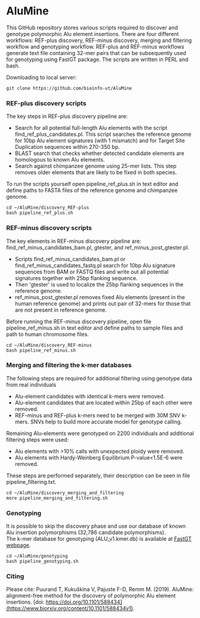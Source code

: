 # AluMine

This GitHub repository stores various scripts required to discover and genotype polymorphic Alu element insertions. There are four different workflows: REF-plus discovery, REF-minus discovery, merging and filtering workflow and genotyping workflow. REF-plus and REF-minus workflows generate text file containing 32-mer pairs that can be subsequently used for genotyping using FastGT package. The scripts are written in PERL and bash.

Downloading to local server:  
```
git clone https://github.com/bioinfo-ut/AluMine  
```
### REF-plus discovery scripts  
The key steps in REF-plus discovery pipeline are:
* Search for all potential full-length Alu elements with the script find_ref_plus_candidates.pl. This script searches the reference genome for 10bp Alu element signatures (with 1 mismatch) and for Target Site Duplication sequences within 270-350 bp.
* BLAST search that checks whether detected candidate elements are homologous to known Alu elements.
* Search against chimpanzee genome using 25-mer lists. This step removes older elements that are likely to be fixed in both species.

To run the scripts yourself open pipeline_ref_plus.sh in text editor and define paths to FASTA files of the reference genome and chimpanzee genome.
```
cd ~/AluMine/discovery_REF-plus
bash pipeline_ref_plus.sh  
```  

### REF-minus discovery scripts
The key elements in REF-minus discovery pipeline are: find_ref_minus_candidates_bam.pl, gtester, and ref_minus_post_gtester.pl.  

* Scripts find_ref_minus_candidates_bam.pl or find_ref_minus_candidates_fastq.pl search for 10bp Alu signature sequences from BAM or FASTQ files and
write out all potential signatures together with 25bp flanking sequence.
* Then 'gtester' is used to localize the 25bp flanking sequences in the
reference genome.
* ref_minus_post_gtester.pl removes fixed Alu elements (present in the human reference genome) and prints out pair of 32-mers
for those that are not present in reference genome.

Before running the REF-minus discovery pipeline, open file pipeline_ref_minus.sh in text editor and define paths to sample files and path to human chromosome files.  
```
cd ~/AluMine/discovery_REF-minus
bash pipeline_ref_minus.sh
```

### Merging and filtering the k-mer databases
The following steps are required for additional filtering using genotype data from real individuals
* Alu-element candidates with identical k-mers were removed.
* Alu-element candidates that are located within 25bp of each other were removed.
* REF-minus and REF-plus k-mers need to be merged with 30M SNV k-mers. SNVs help to build more accurate model for genotype calling.

Remaining Alu-elements were genotyped on 2200 individuals and additional filtering steps were used:
* Alu elements with >10% calls with unexpected ploidy were removed.
* Alu elements with Hardy-Weinberg Equilibrium P-value<1.5E-6 were removed.

These steps are performed separately, their description can be seen in file pipeline_filtering.txt.
```
cd ~/AluMine/discovery_merging_and_filtering
more pipeline_merging_and_filtering.sh
```

### Genotyping
It is possible to skip the discovery phase and use our database of known Alu insertion polymorphisms (32,786 candidate polymorphisms).  
The k-mer database for genotyping (ALU_v1.kmer.db) is available at [FastGT webpage](http://bioinfo.ut.ee/FastGT/index.php?r=site/page&view=kmers).

```
cd ~/AluMine/genotyping
bash pipeline_genotyping.sh
```
### Citing
Please cite: Puurand T, Kukuškina V, Pajuste F-D, Remm M. (2019). AluMine: alignment-free method for the discovery of polymorphic Alu element insertions.
[doi: https://doi.org/10.1101/588434](https://www.biorxiv.org/content/10.1101/588434v1).
